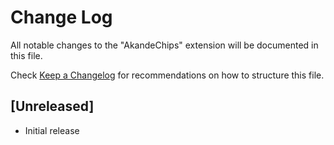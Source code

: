 # Change Log

All notable changes to the "AkandeChips" extension will be documented in this file.

Check [Keep a Changelog](http://keepachangelog.com/) for recommendations on how to structure this file.

## [Unreleased]

- Initial release